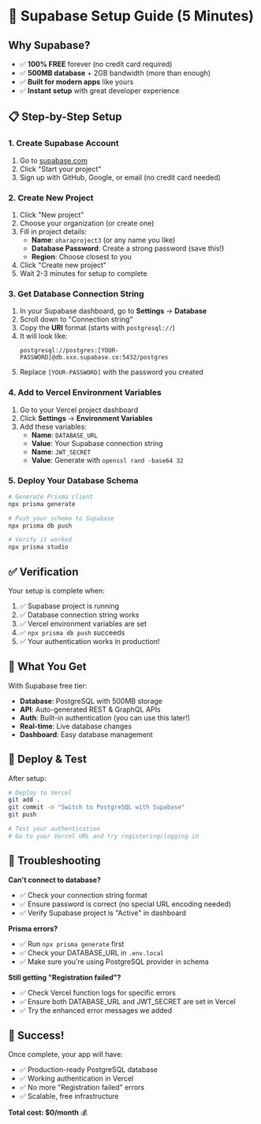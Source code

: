 # 🚀 Supabase Setup Guide (5 Minutes)

## Why Supabase?
- ✅ **100% FREE** forever (no credit card required)
- ✅ **500MB database** + 2GB bandwidth (more than enough)
- ✅ **Built for modern apps** like yours
- ✅ **Instant setup** with great developer experience

## 📋 Step-by-Step Setup

### 1. Create Supabase Account
1. Go to [supabase.com](https://supabase.com)
2. Click "Start your project"
3. Sign up with GitHub, Google, or email (no credit card needed)

### 2. Create New Project
1. Click "New project"
2. Choose your organization (or create one)
3. Fill in project details:
   - **Name**: `oharaproject3` (or any name you like)
   - **Database Password**: Create a strong password (save this!)
   - **Region**: Choose closest to you
4. Click "Create new project"
5. Wait 2-3 minutes for setup to complete

### 3. Get Database Connection String
1. In your Supabase dashboard, go to **Settings** → **Database**
2. Scroll down to "Connection string"
3. Copy the **URI** format (starts with `postgresql://`)
4. It will look like:
   ```
   postgresql://postgres:[YOUR-PASSWORD]@db.xxx.supabase.co:5432/postgres
   ```
5. Replace `[YOUR-PASSWORD]` with the password you created

### 4. Add to Vercel Environment Variables
1. Go to your Vercel project dashboard
2. Click **Settings** → **Environment Variables**
3. Add these variables:
   - **Name**: `DATABASE_URL`
   - **Value**: Your Supabase connection string
   - **Name**: `JWT_SECRET`
   - **Value**: Generate with `openssl rand -base64 32`

### 5. Deploy Your Database Schema
```bash
# Generate Prisma client
npx prisma generate

# Push your schema to Supabase
npx prisma db push

# Verify it worked
npx prisma studio
```

## ✅ Verification

Your setup is complete when:
1. ✅ Supabase project is running
2. ✅ Database connection string works
3. ✅ Vercel environment variables are set
4. ✅ `npx prisma db push` succeeds
5. ✅ Your authentication works in production!

## 🎯 What You Get

With Supabase free tier:
- **Database**: PostgreSQL with 500MB storage
- **API**: Auto-generated REST & GraphQL APIs
- **Auth**: Built-in authentication (you can use this later!)
- **Real-time**: Live database changes
- **Dashboard**: Easy database management

## 🚀 Deploy & Test

After setup:
```bash
# Deploy to Vercel
git add .
git commit -m "Switch to PostgreSQL with Supabase"
git push

# Test your authentication
# Go to your Vercel URL and try registering/logging in
```

## 🐛 Troubleshooting

**Can't connect to database?**
- ✅ Check your connection string format
- ✅ Ensure password is correct (no special URL encoding needed)
- ✅ Verify Supabase project is "Active" in dashboard

**Prisma errors?**
- ✅ Run `npx prisma generate` first
- ✅ Check your DATABASE_URL in `.env.local`
- ✅ Make sure you're using PostgreSQL provider in schema

**Still getting "Registration failed"?**
- ✅ Check Vercel function logs for specific errors
- ✅ Ensure both DATABASE_URL and JWT_SECRET are set in Vercel
- ✅ Try the enhanced error messages we added

## 🎉 Success!

Once complete, your app will have:
- ✅ Production-ready PostgreSQL database
- ✅ Working authentication in Vercel
- ✅ No more "Registration failed" errors
- ✅ Scalable, free infrastructure

**Total cost: $0/month** 💰

